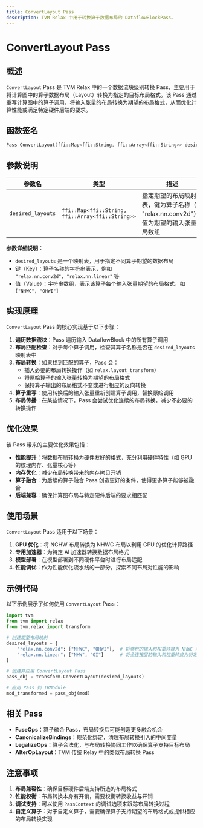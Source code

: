 ```yaml
---
title: ConvertLayout Pass
description: TVM Relax 中用于转换算子数据布局的 DataflowBlockPass。
---
```


# ConvertLayout Pass

## 概述

`ConvertLayout` Pass 是 TVM Relax 中的一个数据流块级别转换 Pass，主要用于将计算图中的算子数据布局（Layout）转换为指定的目标布局格式。该 Pass 通过重写计算图中的算子调用，将输入张量的布局转换为期望的布局格式，从而优化计算性能或满足特定硬件后端的要求。

## 函数签名

```cpp
Pass ConvertLayout(ffi::Map<ffi::String, ffi::Array<ffi::String>> desired_layouts)
```

## 参数说明

| 参数名 | 类型 | 描述 |
|--------|------|------|
| `desired_layouts` | `ffi::Map<ffi::String, ffi::Array<ffi::String>>` | 指定期望的布局映射表，键为算子名称（如 "relax.nn.conv2d"），值为期望的输入张量布局数组 |

**参数详细说明：**
- `desired_layouts` 是一个映射表，用于指定不同算子期望的数据布局
- 键（Key）：算子名称的字符串表示，例如 `"relax.nn.conv2d"`、`"relax.nn.linear"` 等
- 值（Value）：字符串数组，表示该算子每个输入张量期望的布局格式，如 `["NHWC", "OHWI"]`

## 实现原理

`ConvertLayout` Pass 的核心实现基于以下步骤：

1. **遍历数据流块**：Pass 遍历输入 DataflowBlock 中的所有算子调用
2. **布局匹配检查**：对于每个算子调用，检查其算子名称是否在 `desired_layouts` 映射表中
3. **布局转换**：如果找到匹配的算子，Pass 会：
   - 插入必要的布局转换操作（如 `relax.layout_transform`）
   - 将原始算子的输入张量转换为期望的布局格式
   - 保持算子输出的布局格式不变或进行相应的反向转换
4. **算子重写**：使用转换后的输入张量重新创建算子调用，替换原始调用
5. **布局传播**：在某些情况下，Pass 会尝试优化连续的布局转换，减少不必要的转换操作

## 优化效果

该 Pass 带来的主要优化效果包括：

- **性能提升**：将数据布局转换为硬件友好的格式，充分利用硬件特性（如 GPU 的纹理内存、张量核心等）
- **内存优化**：减少布局转换带来的内存拷贝开销
- **算子融合**：为后续的算子融合 Pass 创造更好的条件，使得更多算子能够被融合
- **后端兼容**：确保计算图布局与特定硬件后端的要求相匹配

## 使用场景

`ConvertLayout` Pass 适用于以下场景：

1. **GPU 优化**：将 NCHW 布局转换为 NHWC 布局以利用 GPU 的优化计算路径
2. **专用加速器**：为特定 AI 加速器转换数据布局格式
3. **模型部署**：在模型部署到不同硬件平台时进行布局适配
4. **性能调优**：作为性能优化流水线的一部分，探索不同布局对性能的影响

## 示例代码

以下示例展示了如何使用 `ConvertLayout` Pass：

```python
import tvm
from tvm import relax
from tvm.relax import transform

# 创建期望布局映射
desired_layouts = {
    "relax.nn.conv2d": ["NHWC", "OHWI"],  # 将卷积的输入和权重转换为 NHWC 和 OHWI 布局
    "relax.nn.linear": ["NHW", "OI"]      # 将全连接层的输入和权重转换为特定布局
}

# 创建并应用 ConvertLayout Pass
pass_obj = transform.ConvertLayout(desired_layouts)

# 应用 Pass 到 IRModule
mod_transformed = pass_obj(mod)
```

## 相关 Pass

- **FuseOps**：算子融合 Pass，布局转换后可能创造更多融合机会
- **CanonicalizeBindings**：规范化绑定，清理布局转换引入的中间变量
- **LegalizeOps**：算子合法化，与布局转换协同工作以确保算子支持目标布局
- **AlterOpLayout**：TVM 传统 Relay 中的类似布局转换 Pass

## 注意事项

1. **布局兼容性**：确保目标硬件后端支持所选的布局格式
2. **性能权衡**：布局转换本身有开销，需要权衡转换收益与开销
3. **调试支持**：可以使用 `PassContext` 的调试选项来跟踪布局转换过程
4. **自定义算子**：对于自定义算子，需要确保算子支持期望的布局格式或提供相应的布局转换实现